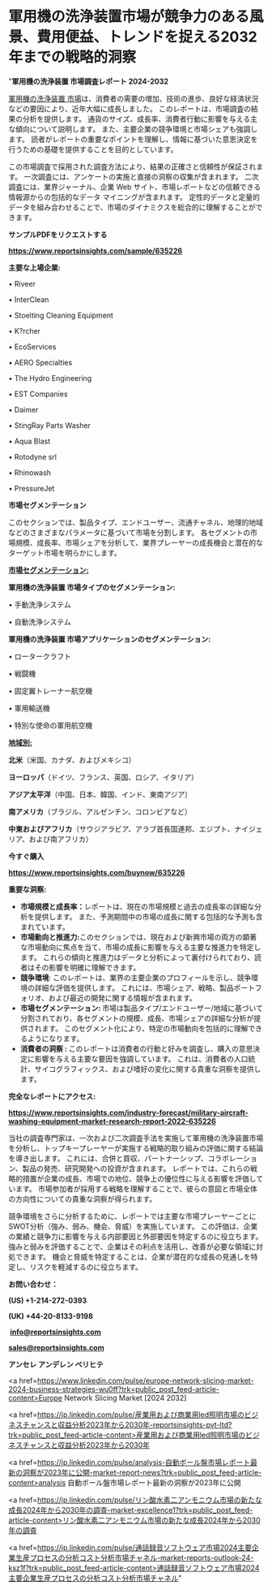 # 軍用機の洗浄装置市場が競争力のある風景、費用便益、トレンドを捉える2032年までの戦略的洞察

"<strong>軍用機の洗浄装置 市場調査レポート 2024-2032</strong>

<a href=https://www.reportsinsights.com/sample/635226>軍用機の洗浄装置 市場</a>は、消費者の需要の増加、技術の進歩、良好な経済状況などの要因により、近年大幅に成長しました。 このレポートは、市場調査の結果の分析を提供します。 通貨のサイズ、成長率、消費者行動に影響を与える主な傾向について説明します。 また、主要企業の競争環境と市場シェアも強調します。 読者がレポートの重要なポイントを理解し、情報に基づいた意思決定を行うための基礎を提供することを目的としています。

この市場調査で採用された調査方法により、結果の正確さと信頼性が保証されます。 一次調査には、アンケートの実施と直接の洞察の収集が含まれます。 二次調査には、業界ジャーナル、企業 Web サイト、市場レポートなどの信頼できる情報源からの包括的なデータ マイニングが含まれます。 定性的データと定量的データを組み合わせることで、市場のダイナミクスを総合的に理解することができます。

<strong><b>サンプルPDFをリクエストする</b></strong>

<a href=https://www.reportsinsights.com/sample/635226><strong><u>https://www.reportsinsights.com/sample/635226</u></strong></a>

<strong>主要な上場企業:</strong>

• Riveer

• InterClean

• Stoelting Cleaning Equipment

• K?rcher

• EcoServices

• AERO Specialties

• The Hydro Engineering

• EST Companies

• Daimer

• StingRay Parts Washer

• Aqua Blast

• Rotodyne srl

• Rhinowash

• PressureJet

<strong>市場セグメンテーション</strong>

このセクションでは、製品タイプ、エンドユーザー、流通チャネル、地理的地域などのさまざまなパラメータに基づいて市場を分割します。 各セグメントの市場規模、成長率、市場シェアを分析して、業界プレーヤーの成長機会と潜在的なターゲット市場を明らかにします。

<strong><u>市場セグメンテーション</u></strong><strong><u>:</u></strong>

<strong>軍用機の洗浄装置 市場タイプのセグメンテーション:</strong>

• 手動洗浄システム

• 自動洗浄システム

<strong>軍用機の洗浄装置 市場アプリケーションのセグメンテーション:</strong>

• ロータークラフト

• 戦闘機

• 固定翼トレーナー航空機

• 軍用輸送機

• 特別な使命の軍用航空機

<strong><u>地域別</u></strong><strong><u>:</u></strong>

<strong>北米</strong>（米国、カナダ、およびメキシコ）

<strong>ヨーロッパ</strong>（ドイツ、フランス、英国、ロシア、イタリア）

<strong>アジア太平洋</strong>（中国、日本、韓国、インド、東南アジア）

<strong>南アメリカ</strong>（ブラジル、アルゼンチン、コロンビアなど）

<strong>中東およびアフリカ</strong>（サウジアラビア、アラブ首長国連邦、エジプト、ナイジェリア、および南アフリカ）

<strong>今すぐ購入</strong>

<a href=https://www.reportsinsights.com/buynow/635226><strong><u>https://www.reportsinsights.com/buynow/635226</u></strong></a>

<strong>重要な洞察:</strong>
<ul>
  <li><strong>市場規模と成長率：</strong>レポートは、現在の市場規模と過去の成長率の詳細な分析を提供します。 また、予測期間中の市場の成長に関する包括的な予測も含まれています。</li>
  <li><strong>市場動向と推進力:</strong>このセクションでは、現在および新興市場の両方の顕著な市場動向に焦点を当て、市場の成長に影響を与える主要な推進力を特定します。 これらの傾向と推進力はデータと分析によって裏付けられており、読者はその影響を明確に理解できます。</li>
  <li><strong>競争環境</strong>: このレポートは、業界の主要企業のプロフィールを示し、競争環境の詳細な評価を提供します。 これには、市場シェア、戦略、製品ポートフォリオ、および最近の開発に関する情報が含まれます。</li>
  <li><strong>市場セグメンテーション: </strong>市場は製品タイプ/エンドユーザー/地域に基づいて分割されており、各セグメントの規模、成長、市場シェアの詳細な分析が提供されます。 このセグメント化により、特定の市場動向を包括的に理解できるようになります。</li>
  <li><strong>消費者の洞察 : </strong>このレポートは消費者の行動と好みを調査し、購入の意思決定に影響を与える主要な要因を強調しています。 これは、消費者の人口統計、サイコグラフィックス、および嗜好の変化に関する貴重な洞察を提供します。</li>
</ul>
<strong>完全なレポートにアクセス:</strong>

<a href=https://www.reportsinsights.com/industry-forecast/military-aircraft-washing-equipment-market-research-report-2022-635226><strong><u><b>https://www.reportsinsights.com/industry-forecast/military-aircraft-washing-equipment-market-research-report-2022-635226</b></u></strong></a>

当社の調査専門家は、一次および二次調査手法を実施して軍用機の洗浄装置市場を分析し、トップキープレーヤーが実施する戦略的取り組みの評価に関する結論を導き出します。 これには、合併と買収、パートナーシップ、コラボレーション、製品の発売、研究開発への投資が含まれます。 レポートでは、これらの戦略的措置が企業の成長、市場での地位、競争上の優位性に与える影響を評価しています。 市場参加者が採用する戦略を理解することで、彼らの意図と市場全体の方向性についての貴重な洞察が得られます。

競争環境をさらに分析するために、レポートでは主要な市場プレーヤーごとにSWOT分析（強み、弱み、機会、脅威）を実施しています。 この評価は、企業の業績と競争力に影響を与える内部要因と外部要因を特定するのに役立ちます。 強みと弱みを評価することで、企業はその利点を活用し、改善が必要な領域に対処できます。 機会と脅威を特定することは、企業が潜在的な成長の見通しを特定し、リスクを軽減するのに役立ちます。

<strong>お問い合わせ：</strong>

<strong>(US) +1-214-272-0393</strong>

<strong>(UK) +44-20-8133-9198</strong>

<strong> </strong><a href=info@reportsinsights.com><strong><u>info@reportsinsights.com</u></strong></a>

<a href=sales@reportsinsights.com><strong><u>sales@reportsinsights.com</u></strong></a>

<strong>アンセレ アンデレン ベリヒテ</strong>

<a href=https://www.linkedin.com/pulse/europe-network-slicing-market-2024-business-strategies-wu0ff?trk=public_post_feed-article-content>Europe Network Slicing Market [2024 2032]</a>

<a href=https://jp.linkedin.com/pulse/産業用および商業用led照明市場のビジネスチャンスと収益分析2023年から2030年-reportsinsights-pvt-ltd?trk=public_post_feed-article-content>産業用および商業用led照明市場のビジネスチャンスと収益分析2023年から2030年</a>

<a href=https://jp.linkedin.com/pulse/analysis-自動ボール盤市場レポート最新の洞察が2023年に公開-market-report-news?trk=public_post_feed-article-content>analysis 自動ボール盤市場レポート最新の洞察が2023年に公開</a>

<a href=https://jp.linkedin.com/pulse/リン酸水素二アンモニウム市場の新たな成長2024年から2030年の調査-market-excellence1?trk=public_post_feed-article-content>リン酸水素二アンモニウム市場の新たな成長2024年から2030年の調査</a>

<a href=https://jp.linkedin.com/pulse/通話録音ソフトウェア市場2024主要企業生産プロセスの分析コスト分析市場チャネル-market-reports-outlook-24-ksz1f?trk=public_post_feed-article-content>通話録音ソフトウェア市場2024主要企業生産プロセスの分析コスト分析市場チャネル</a>"

